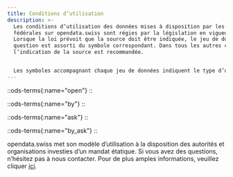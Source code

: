 ```yaml
---
title: Conditions d’utilisation
description: >-
  Les conditions d’utilisation des données mises à disposition par les autorités
  fédérales sur opendata.swiss sont régies par la législation en vigueur.
  Lorsque la loi prévoit que la source doit être indiquée, le jeu de données en
  question est assorti du symbole correspondant. Dans tous les autres cas,
  l’indication de la source est recommandée.


  Les symboles accompagnant chaque jeu de données indiquent le type d’utilisation autorisé. Tous les services proposant des données emploient les mêmes symboles.
---
```


::ods-terms{:name="open"}
::

::ods-terms{:name="by"}
::

::ods-terms{:name="ask"}
::

::ods-terms{:name="by_ask"}
::

opendata.swiss met son modèle d’utilisation à la disposition des autorités et organisations investies d’un mandat étatique. Si vous avez des questions, n’hésitez pas à nous contacter. Pour de plus amples informations, veuillez cliquer [ici](http://handbook.opendata.swiss/).
